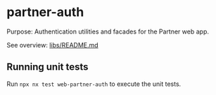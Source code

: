 # partner-auth

Purpose: Authentication utilities and facades for the Partner web app.

See overview: [libs/README.md](../../../README.md)

## Running unit tests

Run `npx nx test web-partner-auth` to execute the unit tests.
